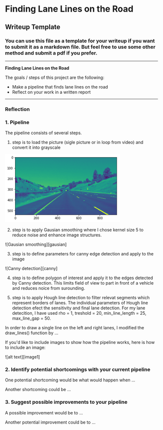 # **Finding Lane Lines on the Road** 

## Writeup Template

### You can use this file as a template for your writeup if you want to submit it as a markdown file. But feel free to use some other method and submit a pdf if you prefer.

---

**Finding Lane Lines on the Road**

The goals / steps of this project are the following:
* Make a pipeline that finds lane lines on the road
* Reflect on your work in a written report


[//]: # (Image References)

[grayscale]: ./writeup/grayscale.png "Grayscale"

---

### Reflection

### 1. Pipeline

The pipeline consists of several steps. 

1. step is to load the picture (sigle picture or in loop from video) and convert it into grayscale

![Grayscale pic][grayscale]

2. step is to apply Gausian smoothing where I chose kernel size 5 to reduce noise and enhance image structures.

![Gausian smoothing][gausian]

3. step is to define parameters for canny edge detection and apply to the image 

![Canny detection][canny]

4. step is to define polygon of interest and apply it to the edges detected by Canny detection. This limits field of view to part in front of a vehicle and reduces noice from surounding.

5. step is to apply Hough line detection to filter relevat segments which represent borders of lanes. The individual parameters of Hough line detection efect the sensitivity and final lane detection. For my lane detecition, I have used rho = 1, treshold = 20, min_line_length = 25, max_line_gap = 50.




In order to draw a single line on the left and right lanes, I modified the draw_lines() function by ...

If you'd like to include images to show how the pipeline works, here is how to include an image: 

![alt text][image1]


### 2. Identify potential shortcomings with your current pipeline


One potential shortcoming would be what would happen when ... 

Another shortcoming could be ...


### 3. Suggest possible improvements to your pipeline

A possible improvement would be to ...

Another potential improvement could be to ...
